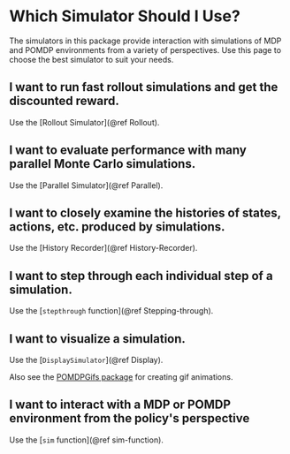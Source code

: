 # Which Simulator Should I Use?

The simulators in this package provide interaction with simulations of MDP and POMDP environments from a variety of perspectives. Use this page to choose the best simulator to suit your needs.

## I want to run fast rollout simulations and get the discounted reward.

Use the [Rollout Simulator](@ref Rollout).

## I want to evaluate performance with many parallel Monte Carlo simulations.

Use the [Parallel Simulator](@ref Parallel).

## I want to closely examine the histories of states, actions, etc. produced by simulations.

Use the [History Recorder](@ref History-Recorder).

## I want to step through each individual step of a simulation.

Use the [`stepthrough` function](@ref Stepping-through).

## I want to visualize a simulation.

Use the [`DisplaySimulator`](@ref Display).

Also see the [POMDPGifs package](https://github.com/JuliaPOMDP/POMDPGifs.jl) for creating gif animations.

## I want to interact with a MDP or POMDP environment from the policy's perspective

Use the [`sim` function](@ref sim-function).
